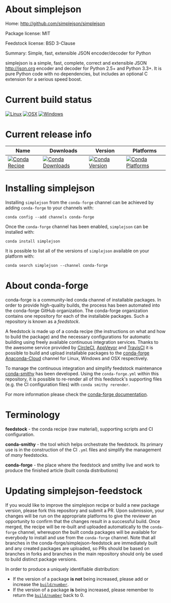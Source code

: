 About simplejson
================

Home: http://github.com/simplejson/simplejson

Package license: MIT

Feedstock license: BSD 3-Clause

Summary: Simple, fast, extensible JSON encoder/decoder for Python

simplejson is a simple, fast, complete, correct and extensible
JSON <http://json.org> encoder and decoder for Python 2.5+ and
Python 3.3+. It is pure Python code with no dependencies, but includes
an optional C extension for a serious speed boost.


Current build status
====================

[![Linux](https://img.shields.io/circleci/project/github/conda-forge/simplejson-feedstock/master.svg?label=Linux)](https://circleci.com/gh/conda-forge/simplejson-feedstock)
[![OSX](https://img.shields.io/travis/conda-forge/simplejson-feedstock/master.svg?label=macOS)](https://travis-ci.org/conda-forge/simplejson-feedstock)
[![Windows](https://img.shields.io/appveyor/ci/conda-forge/simplejson-feedstock/master.svg?label=Windows)](https://ci.appveyor.com/project/conda-forge/simplejson-feedstock/branch/master)

Current release info
====================

| Name | Downloads | Version | Platforms |
| --- | --- | --- | --- |
| [![Conda Recipe](https://img.shields.io/badge/recipe-simplejson-green.svg)](https://anaconda.org/conda-forge/simplejson) | [![Conda Downloads](https://img.shields.io/conda/dn/conda-forge/simplejson.svg)](https://anaconda.org/conda-forge/simplejson) | [![Conda Version](https://img.shields.io/conda/vn/conda-forge/simplejson.svg)](https://anaconda.org/conda-forge/simplejson) | [![Conda Platforms](https://img.shields.io/conda/pn/conda-forge/simplejson.svg)](https://anaconda.org/conda-forge/simplejson) |

Installing simplejson
=====================

Installing `simplejson` from the `conda-forge` channel can be achieved by adding `conda-forge` to your channels with:

```
conda config --add channels conda-forge
```

Once the `conda-forge` channel has been enabled, `simplejson` can be installed with:

```
conda install simplejson
```

It is possible to list all of the versions of `simplejson` available on your platform with:

```
conda search simplejson --channel conda-forge
```


About conda-forge
=================

conda-forge is a community-led conda channel of installable packages.
In order to provide high-quality builds, the process has been automated into the
conda-forge GitHub organization. The conda-forge organization contains one repository
for each of the installable packages. Such a repository is known as a *feedstock*.

A feedstock is made up of a conda recipe (the instructions on what and how to build
the package) and the necessary configurations for automatic building using freely
available continuous integration services. Thanks to the awesome service provided by
[CircleCI](https://circleci.com/), [AppVeyor](http://www.appveyor.com/)
and [TravisCI](https://travis-ci.org/) it is possible to build and upload installable
packages to the [conda-forge](https://anaconda.org/conda-forge)
[Anaconda-Cloud](http://docs.anaconda.org/) channel for Linux, Windows and OSX respectively.

To manage the continuous integration and simplify feedstock maintenance
[conda-smithy](http://github.com/conda-forge/conda-smithy) has been developed.
Using the ``conda-forge.yml`` within this repository, it is possible to re-render all of
this feedstock's supporting files (e.g. the CI configuration files) with ``conda smithy rerender``.

For more information please check the [conda-forge documentation](https://conda-forge.org/docs/).

Terminology
===========

**feedstock** - the conda recipe (raw material), supporting scripts and CI configuration.

**conda-smithy** - the tool which helps orchestrate the feedstock.
                   Its primary use is in the construction of the CI ``.yml`` files
                   and simplify the management of *many* feedstocks.

**conda-forge** - the place where the feedstock and smithy live and work to
                  produce the finished article (built conda distributions)


Updating simplejson-feedstock
=============================

If you would like to improve the simplejson recipe or build a new
package version, please fork this repository and submit a PR. Upon submission,
your changes will be run on the appropriate platforms to give the reviewer an
opportunity to confirm that the changes result in a successful build. Once
merged, the recipe will be re-built and uploaded automatically to the
`conda-forge` channel, whereupon the built conda packages will be available for
everybody to install and use from the `conda-forge` channel.
Note that all branches in the conda-forge/simplejson-feedstock are
immediately built and any created packages are uploaded, so PRs should be based
on branches in forks and branches in the main repository should only be used to
build distinct package versions.

In order to produce a uniquely identifiable distribution:
 * If the version of a package **is not** being increased, please add or increase
   the [``build/number``](http://conda.pydata.org/docs/building/meta-yaml.html#build-number-and-string).
 * If the version of a package **is** being increased, please remember to return
   the [``build/number``](http://conda.pydata.org/docs/building/meta-yaml.html#build-number-and-string)
   back to 0.